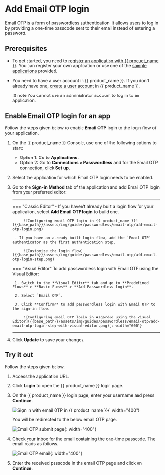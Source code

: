 # Add Email OTP login

Email OTP is a form of passwordless authentication. It allows users to log in by providing a one-time passcode sent to their email instead of entering a password.

## Prerequisites
- To get started, you need to [register an application with {{ product_name }}]({{base_path}}/applications/). You can register your own application or use one of the [sample applications]({{base_path}}/get-started/try-samples/) provided.

- You need to have a user account in {{ product_name }}. If you don't already have one, [create a user account]({{base_path}}/get-started/create-asgardeo-account/#create-a-user) in {{ product_name }}.

    !!! note
        You cannot use an administrator account to log in to an application.

## Enable Email OTP login for an app

Follow the steps given below to enable **Email OTP** login to the login flow of your application.

1. On the {{ product_name }} Console, use one of the following options to start:
    - Option 1: Go to **Applications**.
    - Option 2: Go to **Connections > Passwordless** and for the Email OTP connection, click **Set up**.

2. Select the application for which Email OTP login needs to be enabled.

3. Go to the **Sign-in Method** tab of the application and add Email OTP login from your preferred editor:

    ---
    === "Classic Editor"
        - If you haven’t already built a login flow for your application, select **Add Email OTP login** to build one.

            ![Configuring email OTP login in {{ product_name }}]({{base_path}}/assets/img/guides/passwordless/email-otp/add-email-otp-login.png)

        - If you have an already built login flow, add the `Email OTP` authenticator as the first authentication step.
        
            ![Customize the login flow]({{base_path}}/assets/img/guides/passwordless/email-otp/add-email-otp-login-step.png)

    === "Visual Editor"
        To add passwordless login with Email OTP using the Visual Editor:

        1. Switch to the **Visual Editor** tab and go to **Predefined Flows** > **Basic Flows** > **Add Passwordless login**.

        2. Select `Email OTP`.

        3. Click **Confirm** to add passwordless login with Email OTP to the sign-in flow.

            ![Configuring email OTP login in Asgardeo using the Visual Editor]({{base_path}}/assets/img/guides/passwordless/email-otp/add-email-otp-login-step-with-visual-editor.png){: width="600"}

    ---

4. Click **Update** to save your changes.

## Try it out

Follow the steps given below.

1. Access the application URL.
2. Click **Login** to open the {{ product_name }} login page.
3. On the {{ product_name }} login page, enter your username and press **Continue**.

    ![Sign In with email OTP in {{ product_name }}]({{base_path}}/assets/img/guides/passwordless/email-otp/email-otp-login-page.png){: width="400"}

    You will be redirected to the below email OTP page.

    ![Email OTP submit page]({{base_path}}/assets/img/guides/passwordless/email-otp/email-otp-submit-page.png){: width="400"}

4. Check your inbox for the email containing the one-time passcode. The email reads as follows.

    ![Email OTP email]({{base_path}}/assets/img/guides/passwordless/email-otp/email-otp-email.png){: width="400"}

5. Enter the received passcode in the email OTP page and click on **Continue**.

